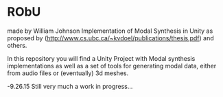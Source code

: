 # RObU

made by William Johnson
Implementation of Modal Synthesis in Unity as proposed by (http://www.cs.ubc.ca/~kvdoel/publications/thesis.pdf) and others.

In this repository you will find a Unity Project with Modal synthesis implementations as well as a set of tools for generating modal data, either from audio files or (eventually) 3d meshes. 

-9.26.15
Still very much a work in progress...
